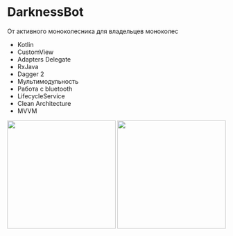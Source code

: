 # DarknessBot
От активного моноколесника для владельцев моноколес
- Kotlin
- CustomView
- Adapters Delegate
- RxJava
- Dagger 2
- Мультимодульность
- Работа с bluetooth
- LifecycleService
- Clean Architecture
- MVVM


<img src="https://user-images.githubusercontent.com/44121396/170081100-6530eba0-08e0-429c-9042-b8f1b18f75cb.jpeg" width="250">    <img src="https://user-images.githubusercontent.com/44121396/170081089-4411dd6c-b0aa-4fda-8af4-0a86ece79f4b.jpeg" width="250">


